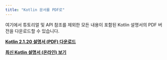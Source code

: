 ```yaml
---
title: "Kotlin 문서를 PDF로"
---
```

여기에서 튜토리얼 및 API 참조를 제외한 모든 내용이 포함된 Kotlin 설명서의 PDF 버전을 다운로드할 수 있습니다.

**[Kotlin 2.1.20 설명서 (PDF) 다운로드](https://kotlinlang.org/docs/kotlin-reference.pdf)**

**[최신 Kotlin 설명서 (온라인) 보기](home.topic)**